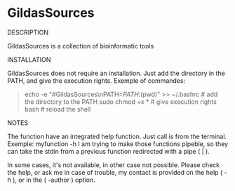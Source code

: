 GildasSources
================================

DESCRIPTION

GildasSources is a collection of bioinformatic tools


INSTALLATION

GildasSources does not require an installation.
Just add the directory in the PATH, and give the execution rights.
Exemple of commandes:
> echo -e "#GildasSources\nPATH=$PATH:$(pwd)" >> ~/.bashrc # add the directory to the PATH
> sudo chmod +x * # give execution rights
> bash # reload the shell

NOTES

The function have an integrated help function. Just call is from the terminal. Exemple:
myfunction -h
I am trying to make those functions pipeble, so they can take the 
stdin from a previous function redirected with a pipe ( | ).

In some cases, it's not available, in other case not possible.
Please check the help, or ask me in case of trouble, 
my contact is provided on the help ( -h ), or in the ( -author ) option.
